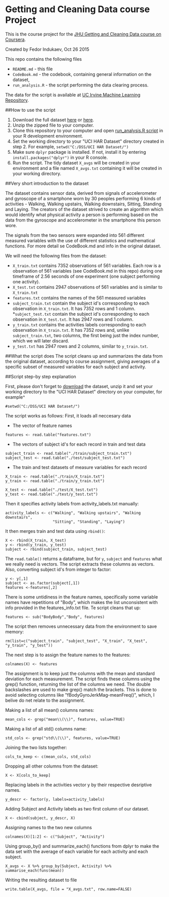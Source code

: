 # Getting and Cleaning Data course Project

This is the course project for the [JHU Getting and Cleaning Data course on Coursera](https://www.coursera.org/course/getdata).

Created by Fedor Indukaev,
Oct 26 2015

This repo contains the following files

* `README.md` - this file
* `CodeBook.md` - the codebook, containing general information on the dataset, 
* `run_analysis.R` - the script performing the data clearing process.

The data for the script is available at [UC Irvine Machine Learning Repository](http://archive.ics.uci.edu/ml/datasets/Human+Activity+Recognition+Using+Smartphones).

##How to use the script

1. Download the full dataset [here](http://archive.ics.uci.edu/ml/machine-learning-databases/00240/UCI%20HAR%20Dataset.zip) or [here](https://d396qusza40orc.cloudfront.net/getdata%2Fprojectfiles%2FUCI%20HAR%20Dataset.zip).
2. Unzip the zipped file to your computer.
3. Clone this repository to your computer and open [run_analysis.R script](https://github.com/gecko984/Getting-and-Cleaning-Data-Course-Project/blob/master/run_analysis.R)  in your R development environment.
4. Set the working directory to your "UCI HAR Dataset" directory created in step 2. For example, `setwd("C:/DSS/UCI HAR Dataset/")` 
5. Make sure `dplyr` package is installed. If not, install it by entering `install.packages("dplyr")` in your R console.
6. Run the script. The tidy dataset `X_avgs` will be created in your environment and a file named `X_avgs.txt` containing it will be created in your working directory. 


##Very short introduction to the dataset

The dataset contains sensor data, derived from signals of accelerometer and gyroscope of a smartphone worn by 30 peoples performing 6 kinds of activities - Walking, Walking upstairs, Walking downstairs, Sitting, Standing and Laying. The creators of the dataset strived to create an algorithm which would identify what physical activity a person is performing based on the data from the gyroscope and accelerometer in the smartphone this person wore. 

The signals from the two sensors were expanded into 561 different measured variables with the use of different statistics and mathematical functions. For more detail se CodeBook.md and info in the original dataset.

We will need the following files from the dataset:

* `X_train.txt` contains 7352 observations of 561 variables. Each row is a observation of 561 variables (see CodeBook.md in this repo) during one timeframe of 2.56 seconds of one experiment (one subject performing one activity).
* `X_test.txt` contains 2947 observations of 561 variables and is similar to `X_train.txt`
* `features.txt` contains the names of the 561 measured variables
* `subject_train.txt` contain the subject id's corresponding to each observation in `X_train.txt`. It has 7352 rows and 1 column.
*`subject_test.txt` contain the subject id's corresponding to each observation in `X_test.txt`. It has 2947 rows and 1 column.
* `y_train.txt`  contains the activities labels corresponding to each observation in `X_train.txt`. It has 7352 rows and, unlike `subject_train.txt`,  two columns, the first being just the index number, which we will later discard.
* `y_test.txt` has 2947 rows and 2 columns, similar to `y_train.txt`.

##What the script does
The script cleans up and summarizes the data from the original dataset, according to course assignment, giving averages of a specific subset of measured variables for each subject and activity.

##Script step-by step explanation

First, please don't forget to [download](https://d396qusza40orc.cloudfront.net/getdata%2Fprojectfiles%2FUCI%20HAR%20Dataset.zip) the dataset, unzip it and set your working directory to the "UCI HAR Dataset" directory on your computer, for example^
```
#setwd("C:/DSS/UCI HAR Dataset/") 
```
The script works as follows:
First, it loads all neccesary data

* The vector of feature names
```
features <- read.table("features.txt")
```

* The vectors of subject id's for each record in train and test data
```
subject_train <- read.table("./train/subject_train.txt")
subject_test <- read.table("./test/subject_test.txt")
```

* The train and test datasets of measure variables for each record
```
X_train <- read.table("./train/X_train.txt")
y_train <- read.table("./train/y_train.txt")

X_test <- read.table("./test/X_test.txt")
y_test <- read.table("./test/y_test.txt")
```

Then it specifies activity labels from activity_labels.txt manually:
```
activity_labels <- c("Walking", "Walking upstairs", "Walking downstairs",
                     "Sitting", "Standing", "Laying")
```

It then merges train and test data using `rbind()`:
```
X <- rbind(X_train, X_test)
y <- rbind(y_train, y_test)
subject <- rbind(subject_train, subject_test)
```

The `read.table()` returns a dataframe, but for `y`, `subject` and `features` what we really need is vectors. The script extracts these columns as vectors. Also, converting subject id's from integer to factor:

```
y <- y[,1] 
subject <- as.factor(subject[,1])
features <-features[,2]
```

There is some untidiness in the feature names, specifically some variable names have repetitions of "Body", which makes the list unconsistent with info provided in the features_info.txt file. Te script cleans that up:
```
features <- sub("BodyBody","Body", features)
```

The script then removes unnecessary data from the environment to save memory:
```
rm(list=c("subject_train", "subject_test", "X_train", "X_test", "y_train", "y_test")) 
```

The next step is to assign the feature names to the features:
```
colnames(X) <- features
```

The assignment is to keep just the columns with the mean and standard deviation for each measurement. The script finds these columns using the grep() function, returning the list of the columns we need. The double backslashes are used to make grep() match the brackets. This is done to avoid selecting columns like "fBodyGyroJerkMag-meanFreq()", which, I belive do net relate to the assignment. 

Making a list of all mean() columns names:
```
mean_cols <- grep("mean\\(\\)", features, value=TRUE)
```

Making a list of all std() columns name:
```
std_cols <- grep("std\\(\\)", features, value=TRUE)
```

Joining the two lists together:
```
cols_to_keep <- c(mean_cols, std_cols)
```

Dropping all other columns from the dataset:
```
X <- X[cols_to_keep]
```

Replacing labels in the activities vector y by their respective desriptive names.
```
y_descr <- factor(y, labels=activity_labels)
```

Adding Subject and Activity labels as two first column of our dataset.
```
X <- cbind(subject, y_descr, X)
```

Assigning names to the two new columns
```
colnames(X)[1:2] <- c("Subject", "Activity")
```
Using group_by() and summarize_each() functions from dplyr to make the data set with the average of each variable for each activity and each subject.
```
X_avgs <- X %>% group_by(Subject, Activity) %>% summarise_each(funs(mean))
```

Writing the resulting dataset to file
```
write.table(X_avgs, file = "X_avgs.txt", row.name=FALSE)
```
